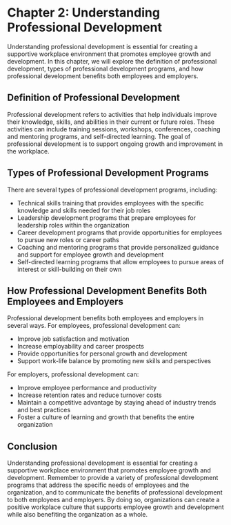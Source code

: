 Chapter 2: Understanding Professional Development
=================================================

Understanding professional development is essential for creating a supportive workplace environment that promotes employee growth and development. In this chapter, we will explore the definition of professional development, types of professional development programs, and how professional development benefits both employees and employers.

Definition of Professional Development
--------------------------------------

Professional development refers to activities that help individuals improve their knowledge, skills, and abilities in their current or future roles. These activities can include training sessions, workshops, conferences, coaching and mentoring programs, and self-directed learning. The goal of professional development is to support ongoing growth and improvement in the workplace.

Types of Professional Development Programs
------------------------------------------

There are several types of professional development programs, including:

* Technical skills training that provides employees with the specific knowledge and skills needed for their job roles
* Leadership development programs that prepare employees for leadership roles within the organization
* Career development programs that provide opportunities for employees to pursue new roles or career paths
* Coaching and mentoring programs that provide personalized guidance and support for employee growth and development
* Self-directed learning programs that allow employees to pursue areas of interest or skill-building on their own

How Professional Development Benefits Both Employees and Employers
------------------------------------------------------------------

Professional development benefits both employees and employers in several ways. For employees, professional development can:

* Improve job satisfaction and motivation
* Increase employability and career prospects
* Provide opportunities for personal growth and development
* Support work-life balance by promoting new skills and perspectives

For employers, professional development can:

* Improve employee performance and productivity
* Increase retention rates and reduce turnover costs
* Maintain a competitive advantage by staying ahead of industry trends and best practices
* Foster a culture of learning and growth that benefits the entire organization

Conclusion
----------

Understanding professional development is essential for creating a supportive workplace environment that promotes employee growth and development. Remember to provide a variety of professional development programs that address the specific needs of employees and the organization, and to communicate the benefits of professional development to both employees and employers. By doing so, organizations can create a positive workplace culture that supports employee growth and development while also benefiting the organization as a whole.

